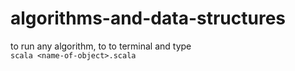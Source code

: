 # algorithms-and-data-structures
to run any algorithm, to to terminal and type \
```scala <name-of-object>.scala```
